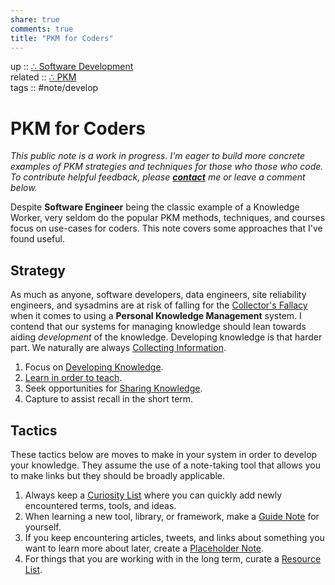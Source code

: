 ```yaml
---  
share: true  
comments: true  
title: "PKM for Coders"  
---  
```

up :: [∴ Software Development](./%E2%88%B4-Software-Development.md)  
related :: [∴ PKM](./%E2%88%B4-PKM.md)  
tags :: #note/develop   
  
# PKM for Coders  
*This public note is a work in progress. I'm eager to build more concrete examples of PKM strategies and techniques for those who those who code. To contribute helpful feedback, please **[contact](https://mikebrinker.net/contact/)** me or leave a comment below.*  
  
Despite **Software Engineer** being the classic example of a Knowledge Worker, very seldom do the popular PKM methods, techniques, and courses focus on use-cases for coders. This note covers some approaches that I've found useful.   
  
## Strategy  
As much as anyone, software developers, data engineers, site reliability engineers, and sysadmins are at risk of falling for the [Collector's Fallacy](./Collector's-Fallacy.md) when it comes to using a **Personal Knowledge Management** system. I contend that our systems for managing knowledge should lean towards aiding *development* of the knowledge. Developing knowledge is that harder part. We naturally are always [Collecting Information](./Collecting-Information.md).  
  
1. Focus on [Developing Knowledge](./Developing-Knowledge.md).  
2. [Learn in order to teach](Learn%20in%20order%20to%20teach.md).  
3. Seek opportunities for [Sharing Knowledge](./Sharing-Knowledge.md).  
4. Capture to assist recall in the short term.  
  
  
## Tactics  
These tactics below are moves to make in your system in order to develop your knowledge. They assume the use of a note-taking tool that allows you to make links but they should be broadly applicable.  
  
1. Always keep a [Curiosity List](./Curiosity-List.md) where you can quickly add newly encountered terms, tools, and ideas.   
2. When learning a new tool, library, or framework, make a [Guide Note](./Guide-Note.md) for yourself.  
3. If you keep encountering articles, tweets, and links about something you want to learn more about later, create a [Placeholder Note](Placeholder%20Note.md).  
4. For things that you are working with in the long term, curate a [Resource List](Resource%20List.md).  
